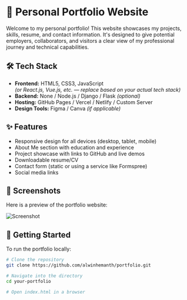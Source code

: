 # 💼 Personal Portfolio Website

Welcome to my personal portfolio! This website showcases my projects, skills, resume, and contact information. It's designed to give potential employers, collaborators, and visitors a clear view of my professional journey and technical capabilities.

## 🛠️ Tech Stack

- **Frontend:** HTML5, CSS3, JavaScript  
  *(or React.js, Vue.js, etc. — replace based on your actual tech stack)*  
- **Backend:** None / Node.js / Django / Flask *(optional)*  
- **Hosting:** GitHub Pages / Vercel / Netlify / Custom Server  
- **Design Tools:** Figma / Canva *(if applicable)*

## ✨ Features

- Responsive design for all devices (desktop, tablet, mobile)
- About Me section with education and experience
- Project showcase with links to GitHub and live demos
- Downloadable resume/CV
- Contact form (static or using a service like Formspree)
- Social media links

## 📸 Screenshots

Here is a preview of the portfolio website:

![Screenshot](https://github.com/user-attachments/assets/32a02c5c-2b04-49ae-890a-c539eae2566d)



## 🚀 Getting Started

To run the portfolio locally:

```bash
# Clone the repository
git clone https://github.com/alwinhemanth/portfolio.git

# Navigate into the directory
cd your-portfolio

# Open index.html in a browser
